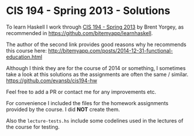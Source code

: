 # CIS 194 - Spring 2013 - Solutions

To learn Haskell I work through [CIS 194 - Spring
2013](http://www.seas.upenn.edu/~cis194/spring13/) by
Brent Yorgey, as recommended in https://github.com/bitemyapp/learnhaskell.

The author of the second link provides good reasons why he recommends this
course here: http://bitemyapp.com/posts/2014-12-31-functional-education.html

Although I think they are for the course of 2014 or something, I sometimes take
a look at this solutions as the assignments are often the same / similar.
https://github.com/evansb/cis194-hw

Feel free to add a PR or contact me for any improvements etc.

For convenience I included the files for the homework assignments provided by
the course. I did **NOT** create them.

Also the ```lecture-tests.hs``` include some codelines used in the lectures of
the course for testing.

